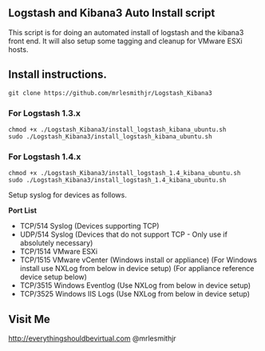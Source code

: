 Logstash and Kibana3 Auto Install script
----------------------------------------

This script is for doing an automated install of logstash and the kibana3 front end. It will also setup some tagging and cleanup for VMware ESXi hosts.

## Install instructions.

    git clone https://github.com/mrlesmithjr/Logstash_Kibana3

### For Logstash 1.3.x

    chmod +x ./Logstash_Kibana3/install_logstash_kibana_ubuntu.sh
    sudo ./Logstash_Kibana3/install_logstash_kibana_ubuntu.sh

### For Logstash 1.4.x

    chmod +x ./Logstash_Kibana3/install_logstash_1.4_kibana_ubuntu.sh
    sudo ./Logstash_Kibana3/install_logstash_1.4_kibana_ubuntu.sh

Setup syslog for devices as follows.

**Port List**
* TCP/514 Syslog (Devices supporting TCP)
* UDP/514 Syslog (Devices that do not support TCP - Only use if absolutely necessary)
* TCP/1514 VMware ESXi
* TCP/1515 VMware vCenter (Windows install or appliance) (For Windows install use NXLog from below in device setup) (For appliance reference device setup below)
* TCP/3515 Windows Eventlog (Use NXLog from below in device setup)
* TCP/3525 Windows IIS Logs (Use NXLog from below in device setup)

Visit Me
--------
http://everythingshouldbevirtual.com
@mrlesmithjr
